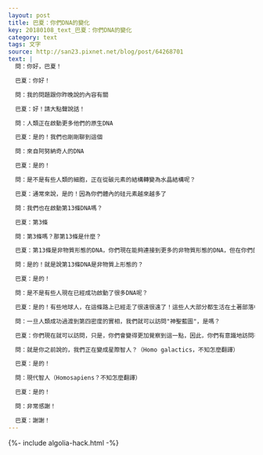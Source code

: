 ```yaml
---
layout: post
title: 巴夏：你們DNA的變化
key: 20180108_text_巴夏：你們DNA的變化
category: text
tags: 文字
source: http://san23.pixnet.net/blog/post/64268701
text: |
  問：你好，巴夏！

  巴夏：你好！

  問：我的問題跟你昨晚說的內容有關

  巴夏：好！請大點聲說話！

  問：人類正在啟動更多他們的原生DNA

  巴夏：是的！我們也剛剛聊到這個

  問：來自阿努納奇人的DNA

  巴夏：是的！

  問：是不是有些人類的細胞，正在從碳元素的結構轉變為水晶結構呢？

  巴夏：通常來說，是的！因為你們體內的硅元素越來越多了

  問：我們也在啟動第13條DNA嗎？

  巴夏：第3條

  問：第3條嗎？那第13條是什麼？

  巴夏：第13條是非物質形態的DNA，你們現在能夠連接到更多的非物質形態的DNA，但在你們的物質實相中，你們只能夠顯化出三條實體的DNA，如果你顯化出其他的DNA，那你就不再可能是人類的形態

  問：是的！就是說第13條DNA是非物質上形態的？

  巴夏：是的！

  問：是不是有些人現在已經成功啟動了很多DNA呢？

  巴夏：是的！有些地球人，在這條路上已經走了很遠很遠了！這些人大部分都生活在土著部落中，但也有些不是，目前地球上，只有極少數人，已經達到幾百歲的「高齡」了，超過1000歲的就更少了，他們大都不跟你們的社會"同流合污"，那些需要找到他們的人，就會找到他們，你們大部分人，在很長時間之內，都找不到他們。然而，他們的作用就像是定位點/錨點，為你們所有人保留能量，知道你們正走在相似的道路上，或者不同的，他們像燈塔一樣，輻射著某種頻率，那些步他們會後塵的人，將會受其指引，不斷地成為越來越圓滿的自己

  問：一旦人類成功過渡到第四密度的實相，我們就可以訪問"神聖藍圖"，是嗎？

  巴夏：你們現在就可以訪問，只是，你們會變得更加覺察到這一點，因此，你們有意識地訪問神聖藍圖的能力就增強了，所以，你說的對！一切都取決於你更加意識到你已經擁有的連接，並且在覺察的狀態下彰顯（表達）出這些連接，而不是在無意識的狀態下做著你所不喜歡的事，這才是其中的區別，實際上，你們正在進化成完整的人類

  問：就是你之前說的，我們正在變成星際智人？（Homo galactics，不知怎麼翻譯）

  巴夏：是的！

  問：現代智人（Homosapiens？不知怎麼翻譯）

  巴夏：是的！

  問：非常感謝！

  巴夏：謝謝！
---
```


{%- include algolia-hack.html -%}
